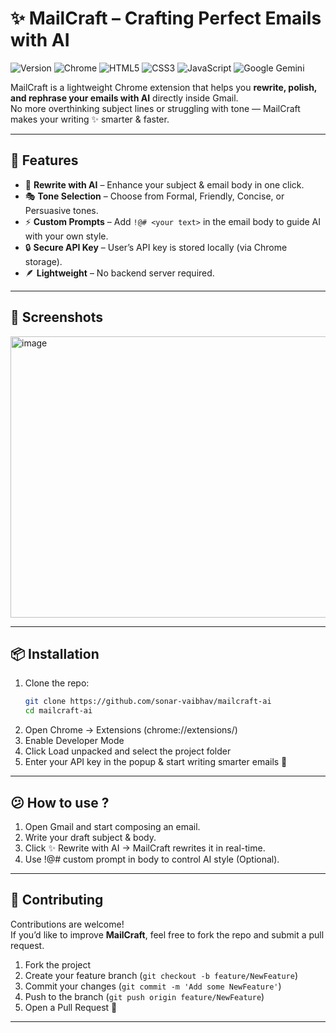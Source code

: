 # ✨ MailCraft – Crafting Perfect Emails with AI

![Version](https://img.shields.io/badge/version-1.0.0-blue.svg)
![Chrome](https://img.shields.io/badge/Chrome-Extension-orange)
![HTML5](https://img.shields.io/badge/HTML5-E34F26?style=flat&logo=html5&logoColor=white)
![CSS3](https://img.shields.io/badge/CSS3-1572B6?style=flat&logo=css3&logoColor=white)
![JavaScript](https://img.shields.io/badge/JavaScript-F7DF1E?style=flat&logo=javascript&logoColor=black)
![Google Gemini](https://img.shields.io/badge/Google%20Gemini-8A2BE2?style=flat&logo=google&logoColor=white)

MailCraft is a lightweight Chrome extension that helps you **rewrite, polish, and rephrase your emails with AI** directly inside Gmail.  
No more overthinking subject lines or struggling with tone — MailCraft makes your writing ✨ smarter & faster.

---

## 🚀 Features

-   📝 **Rewrite with AI** – Enhance your subject & email body in one click.
-   🎭 **Tone Selection** – Choose from Formal, Friendly, Concise, or Persuasive tones.
-   ⚡ **Custom Prompts** – Add `!@# <your text>` in the email body to guide AI with your own style.
-   🔒 **Secure API Key** – User’s API key is stored locally (via Chrome storage).
-   🪶 **Lightweight** – No backend server required.

---

## 📸 Screenshots

<img width="550" height="450" alt="image" src="https://github.com/user-attachments/assets/5e45d472-85f9-4fdc-9bc9-feb8bc45cf6d" />

---

## 📦 Installation

1. Clone the repo:
    ```bash
    git clone https://github.com/sonar-vaibhav/mailcraft-ai
    cd mailcraft-ai
    ```
2. Open Chrome → Extensions (chrome://extensions/)
3. Enable Developer Mode
4. Click Load unpacked and select the project folder
5. Enter your API key in the popup & start writing smarter emails 🚀

---

## 😕 How to use ?

1. Open Gmail and start composing an email.
2. Write your draft subject & body.
3. Click ✨ Rewrite with AI → MailCraft rewrites it in real-time.
4. Use !@# custom prompt in body to control AI style (Optional).

---

## 🤝 Contributing

Contributions are welcome!  
If you’d like to improve **MailCraft**, feel free to fork the repo and submit a pull request.

1. Fork the project
2. Create your feature branch (`git checkout -b feature/NewFeature`)
3. Commit your changes (`git commit -m 'Add some NewFeature'`)
4. Push to the branch (`git push origin feature/NewFeature`)
5. Open a Pull Request 🚀

---
